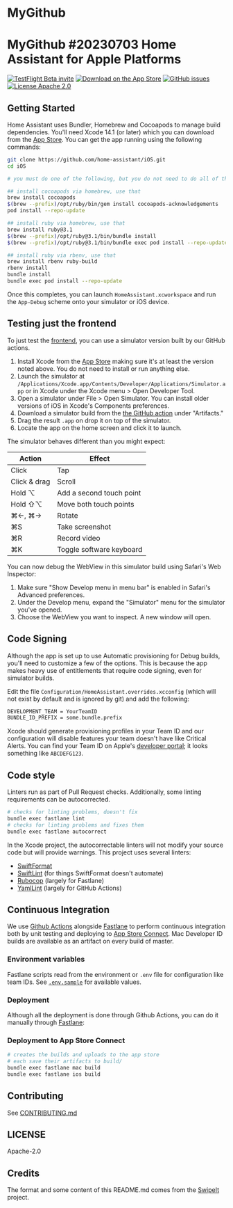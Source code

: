 # MyGithub
MyGithub
#20230703
Home Assistant for Apple Platforms
=================

[![TestFlight Beta invite](https://img.shields.io/badge/TestFlight-Beta-blue.svg)](https://www.home-assistant.io/ios/beta/)
[![Download on the App Store](https://img.shields.io/itunes/v/1099568401.svg)](https://itunes.apple.com/app/home-assistant-open-source-home-automation/id1099568401)
[![GitHub issues](https://img.shields.io/github/issues/home-assistant/iOS.svg?style=flat)](https://github.com/home-assistant/iOS/issues)
[![License Apache 2.0](https://img.shields.io/badge/license-Apache%202.0-green.svg?style=flat)](https://github.com/home-assistant/iOS/blob/master/LICENSE)

## Getting Started

Home Assistant uses Bundler, Homebrew and Cocoapods to manage build dependencies. You'll need Xcode 14.1 (or later) which you can download from the [App Store](https://developer.apple.com/download/). You can get the app running using the following commands:

```bash
git clone https://github.com/home-assistant/iOS.git
cd iOS

# you must do one of the following, but you do not need to do all of them:

## install cocoapods via homebrew, use that
brew install cocoapods
$(brew --prefix)/opt/ruby/bin/gem install cocoapods-acknowledgements
pod install --repo-update

## install ruby via homebrew, use that
brew install ruby@3.1
$(brew --prefix)/opt/ruby@3.1/bin/bundle install
$(brew --prefix)/opt/ruby@3.1/bin/bundle exec pod install --repo-update

## install ruby via rbenv, use that
brew install rbenv ruby-build
rbenv install
bundle install
bundle exec pod install --repo-update
```

Once this completes, you can launch  `HomeAssistant.xcworkspace` and run the `App-Debug` scheme onto your simulator or iOS device.

## Testing just the frontend

To just test the [frontend](https://github.com/home-assistant/frontend), you can use a simulator version built by our GitHub actions.

1. Install Xcode from the [App Store](https://developer.apple.com/download/) making sure it's at least the version noted above. You do not need to install or run anything else.
2. Launch the simulator at `/Applications/Xcode.app/Contents/Developer/Applications/Simulator.app` or in Xcode under the Xcode menu > Open Developer Tool.
3. Open a simulator under File > Open Simulator. You can install older versions of iOS in Xcode's Components preferences.
4. Download a simulator build from the [the GitHub action](https://github.com/home-assistant/iOS/actions/workflows/ci.yml?query=branch%3Amaster) under "Artifacts."
5. Drag the result `.app` on drop it on top of the simulator.
6. Locate the app on the home screen and click it to launch.

The simulator behaves different than you might expect:

| Action | Effect |
| -- | -- |
| Click | Tap |
| Click & drag | Scroll |
| Hold ⌥ | Add a second touch point |
| Hold ⇧⌥ | Move both touch points |
| ⌘←, ⌘→ | Rotate |
| ⌘S | Take screenshot |
| ⌘R | Record video |
| ⌘K | Toggle software keyboard |

You can now debug the WebView in this simulator build using Safari's Web Inspector:

1. Make sure "Show Develop menu in menu bar" is enabled in Safari's Advanced preferences.
2. Under the Develop menu, expand the "Simulator" menu for the simulator you've opened.
3. Choose the WebView you want to inspect. A new window will open.

## Code Signing

Although the app is set up to use Automatic provisioning for Debug builds, you'll need to customize a few of the options. This is because the app makes heavy use of entitlements that require code signing, even for simulator builds.

Edit the file `Configuration/HomeAssistant.overrides.xcconfig` (which will not exist by default and is ignored by git) and add the following:

```bash
DEVELOPMENT_TEAM = YourTeamID
BUNDLE_ID_PREFIX = some.bundle.prefix
```

Xcode should generate provisioning profiles in your Team ID and our configuration will disable features your team doesn't have like Critical Alerts. You can find your Team ID on Apple's [developer portal](https://developer.apple.com/account); it looks something like `ABCDEFG123`.

## Code style

Linters run as part of Pull Request checks. Additionally, some linting requirements can be autocorrected.

```bash
# checks for linting problems, doesn't fix
bundle exec fastlane lint
# checks for linting problems and fixes them
bundle exec fastlane autocorrect
```

In the Xcode project, the autocorrectable linters will not modify your source code but will provide warnings. This project uses several linters:

- [SwiftFormat](https://github.com/nicklockwood/SwiftFormat)
- [SwiftLint](https://github.com/realm/swiftlint) (for things SwiftFormat doesn't automate)
- [Rubocop](https://rubocop.org) (largely for Fastlane)
- [YamlLint](https://yamllint.readthedocs.io/en/stable/index.html) (largely for GitHub Actions)

## Continuous Integration

We use [Github Actions](https://github.com/home-assistant/iOS/actions) alongside [Fastlane](https://fastlane.tools/) to perform continuous integration both by unit testing and deploying to [App Store Connect](https://appstoreconnect.apple.com). Mac Developer ID builds are available as an artifact on every build of master.

### Environment variables

Fastlane scripts read from the environment or `.env` file for configuration like team IDs. See [`.env.sample`](https://github.com/home-assistant/iOS/blob/master/.env.sample) for available values.

### Deployment

Although all the deployment is done through Github Actions, you can do it manually through [Fastlane](https://github.com/home-assistant/iOS/blob/master/fastlane/README.md):

### Deployment to App Store Connect

```bash
# creates the builds and uploads to the app store
# each save their artifacts to build/
bundle exec fastlane mac build
bundle exec fastlane ios build
```

## Contributing

See [CONTRIBUTING.md](CONTRIBUTING.md)

## LICENSE

Apache-2.0

## Credits

The format and some content of this README.md comes from the [SwipeIt](https://github.com/ivanbruel/SwipeIt) project.
